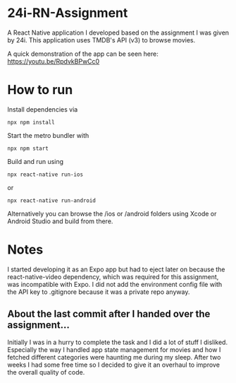# 24i-RN-Assignment
A React Native application I developed based on the assignment I was given by 24i. This application uses TMDB's API (v3) to browse movies.

A quick demonstration of the app can be seen here: https://youtu.be/RpdvkBPwCc0

# How to run

Install dependencies via

`npx npm install`

Start the metro bundler with

`npx npm start`

Build and run using

`npx react-native run-ios`

or

`npx react-native run-android`

Alternatively you can browse the /ios or /android folders using Xcode or Android Studio and build from there.

# Notes
 I started developing it as an Expo app but had to eject later on because the react-native-video dependency, which was required for this assignment, was incompatible with Expo. I did not add the environment config file with the API key to .gitignore because it was a private repo anyway.
 
## About the last commit after I handed over the assignment...
Initially I was in a hurry to complete the task and I did a lot of stuff I disliked. Especially the way I handled app state management for movies and how I fetched different categories were haunting me during my sleep. After two weeks I had some free time so I decided to give it an overhaul to improve the overall quality of code.
